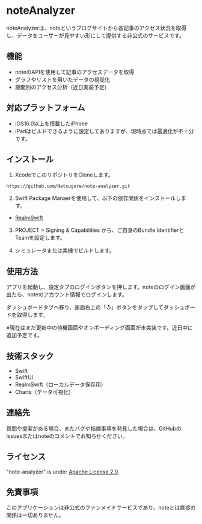 #  noteAnalyzer
noteAnalyzerは、noteというブログサイトから各記事のアクセス状況を取得し、データをユーザーが見やすい形にして提供する非公式のサービスです。

## 機能
- noteのAPIを使用して記事のアクセスデータを取得
- グラフやリストを用いたデータの視覚化
- 期間別のアクセス分析（近日実装予定）

## 対応プラットフォーム
- iOS16.0以上を搭載したiPhone
- iPadはビルドできるように設定してありますが、現時点では最適化が不十分です。

## インストール

1. XcodeでこのリポジトリをCloneします。
```
https://github.com/Natsugure/note-analyzer.git
```

2. Swift Package Manaerを使用して、以下の依存関係をインストールします。
- [RealmSwift](https://www.mongodb.com/docs/atlas/device-sdks/sdk/swift/install/)

3. PROJECT > Signing & Capabilities から、ご自身のBundle IdentifierとTeamを設定します。

4. シミュレータまたは実機でビルドします。

## 使用方法

アプリを起動し、設定タブのログインボタンを押します。noteのログイン画面が出たら、noteのアカウント情報でログインします。


ダッシュボードタブへ移り、画面右上の「↺」ボタンをタップしてダッシュボードを取得します。


※現在はまだ更新中の待機画面やオンボーディング画面が未実装です。近日中に追加予定です。

## 技術スタック
- Swift
- SwiftUI
- RealmSwift（ローカルデータ保存用）
- Charts（データ可視化）

## 連絡先
質問や提案がある場合、またバグや指摘事項を発見した場合は、GitHubのIssuesまたはnoteのコメントでお知らせください。

## ライセンス
"note-analyzer" is under [Apache License 2.0](https://www.apache.org/licenses/LICENSE-2.0).

## 免責事項
このアプリケーションは非公式のファンメイドサービスであり、noteとは直接の関係は一切ありません。
